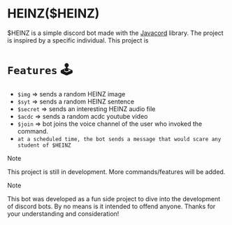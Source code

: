 # HEINZ($HEINZ)

$HEINZ is a simple discord bot made with the <a href="https://github.com/Javacord/Javacord">Javacord</a> library. The project is inspired by a specific individual. This project is 


# `Features` :joystick: 

- `$img` => sends a random HEINZ image
- `$syt` => sends a random HEINZ sentence
- `$secret` => sends an interesting HEINZ audio file
- `$acdc` => sends a random acdc youtube video
- `$join` => bot joins the voice channel of the user who invoked the command.
- `at a scheduled time, the bot sends a message that would scare any student of $HEINZ`

> [!NOTE]
> This project is still in development. More commands/features will be added.

>[!NOTE]
> This bot was developed as a fun side project to dive into the development of discord bots. By no means is it intended to offend anyone. Thanks for your understanding and consideration!

